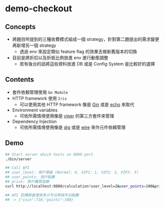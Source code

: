 # demo-checkout

## Concepts
- 將題目所提到的三種收費模式組成一個 strategy，針對第二題提出的需求變更再新增另一個 strategy
  - 透過 env 來設定類似 feature flag 的效果去做新舊版本的切換
- 目前是將折扣以及折抵比例放進 env 進行動態調整
  - 若有後台的話將這些資料放進 DB 或是 Config System 是比較好的選擇

## Contents
- 套件依賴管理使用 `Go Module`
- HTTP framework 使用 `Iris`
  - 可以使用其他 HTTP framework 像是 [Gin](https://github.com/gin-gonic/gin) 或是 [echo](https://github.com/labstack/echo) 來取代 
- Environment variables
  - 可依所需情境使用像是 [viper](https://github.com/spf13/viper) 的第三方套件來管理
- Dependency Injection
  - 可依所需情境使用像是 [dig](https://github.com/uber-go/dig) 或是 [wire](https://github.com/google/wire) 來作元件依賴管理

## Demo
```bash
## Start server which hosts on 8080 port
./bin/server 

## Call API
## user_level: 用戶等級 (Normal: 0, VIP1: 1, VIP2: 2, VIP3: 3)
## user_points: 用戶點數
## price: 用戶購買金額
curl http://localhost:8080/calculation?user_level=2&user_points=100&price=1000

## API 回傳將會使用多少平台幣與平台點數
## -> {"coin":710,"points":100}
```